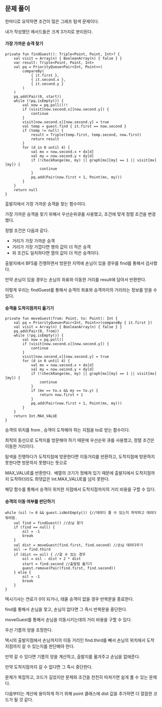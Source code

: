 ## 문제 풀이

한마디로 요약하면 조건이 많은 그래프 탐색 문제이다.

내가 작성했던 메서드들은 크게 3가지로 분리된다.

#### 가장 가까운 승객 찾기

```
private fun findGuest(): Triple<Point, Point, Int>? {
    val visit = Array(n) { BooleanArray(n) { false } }
    var result: Triple<Point, Point, Int>
    val pq = PriorityQueue<Pair<Int, Point>>(
        compareBy(
            { it.first },
            { it.second.x },
            { it.second.y }
        )
    )
    pq.add(Pair(0, start))
    while (!pq.isEmpty()) {
        val now = pq.poll()!!
        if (visit[now.second.x][now.second.y]) {
            continue
        }
        visit[now.second.x][now.second.y] = true
        val temp = guest.find { it.first == now.second }
        if (temp != null) {
            result = Triple(temp.first, temp.second, now.first)
            return result
        }
        for (d in 0 until 4) {
            val mx = now.second.x + dx[d]
            val my = now.second.y + dy[d]
            if (!checkRange(mx, my) || graph[mx][my] == 1 || visit[mx][my]) {
                continue
            }
            pq.add(Pair(now.first + 1, Point(mx, my)))
        }
    }
    return null
}
```

출발지에서 가장 가까운 승객을 찾는 함수이다.

가장 가까운 승객을 찾기 위해서 우선순위큐를 사용했고, 조건에 맞게 정렬 조건을 변경했다.

정렬 조건은 다음과 같다.

-   거리가 가장 가까운 승객
-   거리가 가장 가깝다면 행의 값이 더 적은 승객
-   위 조건도 일치하다면 열의 값이 더 적은 승객이다.

출발지에서 BFS를 진행하면서 방문한 지역에 손님이 있을 경우를 find를 통해서 검사했다.

만약 손님이 있을 경우는 손님의 좌표와 이동한 거리를 result에 담아서 반환한다.

이렇게 우리는 findGuest를 통해서 승객의 좌표와 승객까지의 거리라는 정보를 얻을 수 있다.

#### 승객을 도착지점까지 옮기기

```
private fun moveGuest(from: Point, to: Point): Int {
    val pq = PriorityQueue<Pair<Int, Point>>(compareBy { it.first })
    val visit = Array(n) { BooleanArray(n) { false } }
    pq.add(Pair(0, from))
    while (!pq.isEmpty()) {
        val now = pq.poll()
        if (visit[now.second.x][now.second.y]) {
            continue
        }
        visit[now.second.x][now.second.y] = true
        for (d in 0 until 4) {
            val mx = now.second.x + dx[d]
            val my = now.second.y + dy[d]
            if (!checkRange(mx, my) || graph[mx][my] == 1 || visit[mx][my]) {
                continue
            }
            if (mx == to.x && my == to.y) {
                return now.first + 1
            }
            pq.add(Pair(now.first + 1, Point(mx, my)))
        }
    }
    return Int.MAX_VALUE
}
```

승객의 위치를 from , 승객이 도착해야 하는 지점을 to로 받는 함수이다.

최적의 동선으로 도착지를 방문해야 하기 때문에 우선순위 큐를 사용했고, 정렬 조건은 이동한 거리이다.

탐색을 진행하다가 도착지점에 방문한다면 이동거리를 반환하고, 도착지점에 방문하지 못한다면 방문하지 못했다는 뜻으로

MAX\_VALUE를 반환한다.  배열의 크기가 정해져 있기 때문에 출발지에서 도착지점까지 도착하더라도 최댓값은 Int.MAX\_VALUE를 넘지 못한다.

해당 함수를 통해서 승객이 위치한 지점에서 도착지점까지의 거리 비용을 구할 수 있다.

#### 승객의 이동 여부를 판단하기

```
while (oil != 0 && guest.isNotEmpty()) {//데려다 줄 수 있는지 파악하고 데려다 줘야함.
    val find = findGuest() //손님 찾기
    if (find == null) {
        oil = -1
        break
    }
    val dist = moveGuest(find.first, find.second) //손님 데려다주기
    oil -= find.third
    if (dist <= oil) { //갈 수 있는 경우
        oil = oil - dist + 2 * dist
        start = find.second //출발점 옮기기
        guest.remove(Pair(find.first, find.second))
    } else {
        oil = -1
        break
    }
}
```

택시기사는 연료가 0이 되거나, 태울 승객이 없을 경우 반복문을 종료한다.

find를 통해서 손님을 찾고, 손님이 없다면 그 즉시 반복문을 중단한다.

moveGuest를 통해서 손님을 이동시키는데의 거리 비용을 구할 수 있다.

우선 기름의 양을 조정한다.

택시의 출발지점에서 손님까지의 이동 거리인 find.third를 빼서 손님의 위치에서 도착지점까지 갈 수 있는지를 판단해야 한다.

만약 갈 수 있다면 기름의 양을 계산하고, 출발지를 옮겨주고 손님을 없애준다.

만약 도착지점까지 갈 수 없다면 그 즉시 중단한다.

문제가 복잡하고, 코드가 길었지만 문제와 조건을 천천히 따져가면 쉽게 풀 수 있는 문제다.

다음부터는 계산에 용이하게 하기 위해 point 클래스에 dist 값을 추가하면 더 깔끔한 코드가 될 것 같다.
